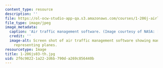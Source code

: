 ```yaml
---
content_type: resource
description: ''
file: https://ol-ocw-studio-app-qa.s3.amazonaws.com/courses/1-206j-airline-schedule-planning-spring-2003/2f6c98221a222d6b790da269c856440b_1-206js03-th.jpg
file_type: image/jpeg
image_metadata:
  caption: 'Air traffic management software. (Image courtesy of NASA: [http://www.aerospace.nasa.gov](http://www.aerospace.nasa.gov).)'
  credit: ''
  image-alt: Screen shot of air traffic management software showing many colored regions
    representing planes.
resourcetype: Image
title: 1-206js03-th.jpg
uid: 2f6c9822-1a22-2d6b-790d-a269c856440b
---
```

